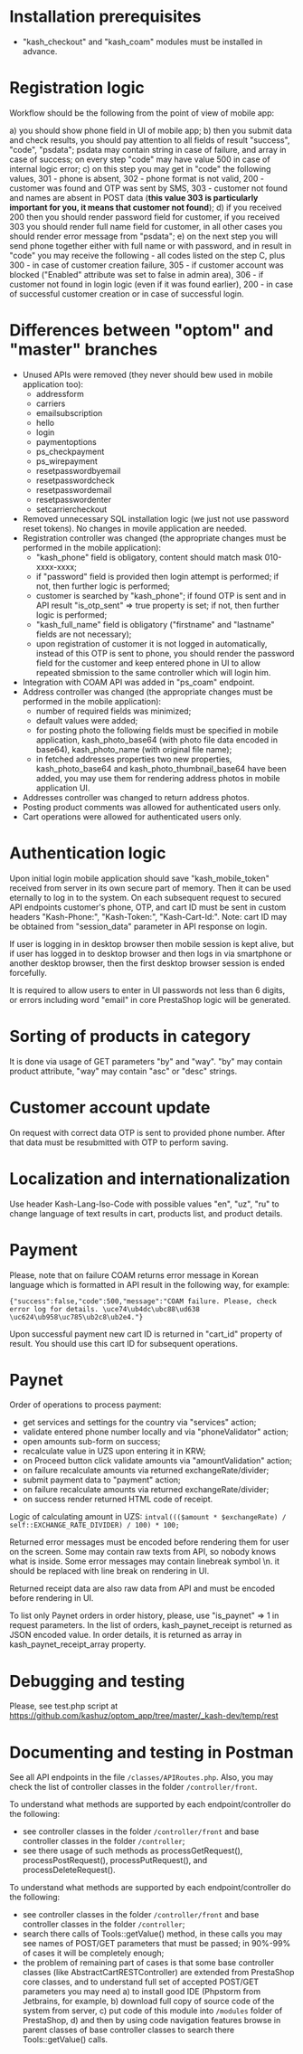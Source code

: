 # Installation prerequisites

* "kash_checkout" and "kash_coam" modules must be installed in advance.

# Registration logic

Workflow should be the following from the point of view of mobile app:

  a) you should show phone field in UI of mobile app;
  b) then you submit data and check results, you should pay attention to all fields of result "success", "code", "psdata"; psdata may contain string in case of failure, and array in case of success; on every step "code" may have value 500 in case of internal logic error;
  c) on this step you may get in "code" the following values, 301 - phone is absent, 302 - phone format is not valid, 200 - customer was found and OTP was sent by SMS, 303 - customer not found and names are absent in POST data (**this value 303 is particularly important for you, it means that customer not found**);
  d) if you received 200 then you should render password field for customer, if you received 303 you should render full name field for customer, in all other cases you should render error message from "psdata";
  e) on the next step you will send phone together either with full name or with password, and in result in "code" you may receive the following - all codes listed on the step C, plus 300 - in case of customer creation failure, 305 - if customer account was blocked ("Enabled" attribute was set to false in admin area), 306 - if customer not found in login logic (even if it was found earlier), 200 - in case of successful customer creation or in case of successful login.   

# Differences between "optom" and "master" branches

* Unused APIs were removed (they never should bew used in mobile application too):
    * addressform
    * carriers
    * emailsubscription
    * hello
    * login
    * paymentoptions
    * ps_checkpayment
    * ps_wirepayment
    * resetpasswordbyemail
    * resetpasswordcheck
    * resetpasswordemail
    * resetpasswordenter
    * setcarriercheckout
* Removed unnecessary SQL installation logic (we just not use password reset tokens). No changes in movile application are needed.
* Registration controller was changed (the appropriate changes must be performed in the mobile application):
    * "kash_phone" field is obligatory, content should match mask 010-xxxx-xxxx;
    * if "password" field is provided then login attempt is performed; if not, then further logic is performed;
    * customer is searched by "kash_phone"; if found OTP is sent and in API result "is_otp_sent" => true property is set; if not, then further logic is performed;
    * "kash_full_name" field is obligatory ("firstname" and "lastname" fields are not necessary);
    * upon registration of customer it is not logged in automatically, instead of this OTP is sent to phone, you should render the password field for the customer and keep entered phone in UI to allow repeated sbmission to the same controller which will login him.
* Integration with COAM API was added in "ps_coam" endpoint.
* Address controller was changed (the appropriate changes must be performed in the mobile application):
    * number of required fields was minimized;
    * default values were added;
    * for posting photo the following fields must be specified in mobile application, kash_photo_base64 (with photo file data encoded in base64), kash_photo_name (with original file name);
    * in fetched addresses properties two new properties, kash_photo_base64 and kash_photo_thumbnail_base64 have been added, you may use them for rendering address photos in mobile application UI.
* Addresses controller was changed to return address photos.
* Posting product comments was allowed for authenticated users only.
* Cart operations were allowed for authenticated users only.
    
# Authentication logic

Upon initial login mobile application should save "kash_mobile_token" received from server in its own secure part of memory. Then it can be used eternally to log in to the system.
On each subsequent request to secured API endpoints customer's phone, OTP, and cart ID must be sent in custom headers "Kash-Phone:", "Kash-Token:", "Kash-Cart-Id:".
Note: cart ID may be obtained from "session_data" parameter in API response on login. 

If user is logging in in desktop browser then mobile session is kept alive, but if user has logged in to desktop browser and then logs in via smartphone or another desktop browser, then the first desktop browser session is ended forcefully.

It is required to allow users to enter in UI passwords not less than 6 digits, or errors including word "email" in core PrestaShop logic will be generated.

# Sorting of products in category

It is done via usage of GET parameters "by" and "way". "by" may contain product attribute, "way" may contain "asc" or "desc" strings.

# Customer account update

On request with correct data OTP is sent to provided phone number. After that data must be resubmitted with OTP to perform saving.

# Localization and internationalization

Use header Kash-Lang-Iso-Code with possible values "en", "uz", "ru" to change language of text results in cart, products list, and product details.

# Payment

Please, note that on failure COAM returns error message in Korean language which is formatted in API result in the following way, for example: 

```
{"success":false,"code":500,"message":"COAM failure. Please, check error log for details. \uce74\ub4dc\ubc88\ud638 \uc624\ub958\uc785\ub2c8\ub2e4."}
```

Upon successful payment new cart ID is returned in "cart_id" property of result. You should use this cart ID for subsequent operations.

# Paynet

Order of operations to process payment:

* get services and settings for the country via "services" action;
* validate entered phone number locally and via "phoneValidator" action;
* open amounts sub-form on success;
* recalculate value in UZS upon entering it in KRW;
* on Proceed button click validate amounts via "amountValidation" action;
* on failure recalculate amounts via returned exchangeRate/divider;
* submit payment data to "payment" action;
* on failure recalculate amounts via returned exchangeRate/divider;
* on success render returned HTML code of receipt.

Logic of calculating amount in UZS: ```intval((($amount * $exchangeRate) / self::EXCHANGE_RATE_DIVIDER) / 100) * 100;```

Returned error messages must be encoded before rendering them for user on the screen. Some may contain raw texts from API, so nobody knows what is inside. Some error messages may contain linebreak symbol \n. it should be replaced with line break on rendering in UI.

Returned receipt data are also raw data from API and must be encoded before rendering in UI.

To list only Paynet orders in order history, please, use "is_paynet" => 1 in request parameters. In the list of orders, kash_paynet_receipt is returned as JSON encoded value. In order details, it is returned as array in kash_paynet_receipt_array property.

# Debugging and testing

Please, see test.php script at https://github.com/kashuz/optom_app/tree/master/_kash-dev/temp/rest

# Documenting and testing in Postman

See all API endpoints in the file  ```/classes/APIRoutes.php```. Also, you may check the list of controller classes in the folder ```/controller/front```.

To understand what methods are supported by each endpoint/controller do the following:

  * see controller classes in the folder ```/controller/front``` and base controller classes in the folder ```/controller```;
  * see there usage of such methods as processGetRequest(), processPostRequest(), processPutRequest(), and processDeleteRequest().

To understand what methods are supported by each endpoint/controller do the following:

  * see controller classes in the folder ```/controller/front``` and base controller classes in the folder ```/controller```;
  * search there calls of Tools::getValue() method, in these calls you may see names of POST/GET parameters that must be passed; in 90%-99% of cases it will be completely enough;
  * the problem of remaining part of cases is that some base controller classes (like AbstractCartRESTController) are extended from PrestaShop core classes, and to understand full set of accepted POST/GET parameters you may need a) to install good IDE (Phpstorm from Jetbrains, for example, b) download full copy of source code of the system from server, c) put code of this module into ```/modules``` folder of PrestaShop, d) and then by using code navigation features browse in parent classes of base controller classes to search there Tools::getValue() calls.

  
